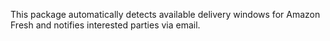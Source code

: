 This package automatically detects available delivery windows for Amazon Fresh and notifies interested parties via email.

